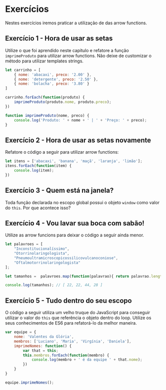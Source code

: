 # Exercícios

Nestes exercícios iremos praticar a utilização de das arrow functions.

## Exercício 1 - Hora de usar as setas
Utilize o que foi aprendido neste capítulo e refatore a função `imprimeProduto` para utilizar arrow functions. Não deixe de customizar o método para utilizar templates strings.
``` javascript
let carrinho = [
    { nome: 'abacaxi', preco: '2.00' },
    { nome: 'detergente', preco: '2.50' },
    { nome: 'bolacha', preco: '3.80' }
]

carrinho.forEach(function(produto) {
    imprimeProduto(produto.nome, produto.preco);
})

function imprimeProduto(nome, preco) {
    console.log('Produto: ' + nome + ' | ' + 'Preço: ' + preco);
}
```

## Exercício 2 - Hora de usar as setas novamente
Refatore o código a seguir para utilizar arrow functions:
``` javascript
let itens = ['abacaxi', 'banana', 'maçã', 'laranja', 'limão'];
itens.forEach(function(item) {
    console.log(item);
})
```

## Exercício 3 - Quem está na janela?
Toda função declarada no escopo global possui o objeto `window` como valor do `this`. Por que acontece isso?

## Exercício 4 - Vou lavar sua boca com sabão!
Utilize as arrow funcions para deixar o código a seguir ainda menor.
``` javascript
let palavroes = [
    "Inconstitucionalíssimo",
    "Otorrinolaringologista",
    "Pneumoultramicroscopicossilicovulcanoconiose",
    "Oftalmotorrinolaringologista"
];

let tamanhos =  palavroes.map(function(palavrao){ return palavrao.length });

console.log(tamanhos); // [ 22, 22, 44, 28 ]
```

## Exercício 5 - Tudo dentro do seu escopo
O código a seguir utiliza um velho truque do JavaScript para conseguir utilizar o valor do `this` que referência o objeto dentro do loop. Utilize os seus conhecimentos de ES6 para refatorá-lo da melhor maneira.

``` javascript
var equipe = {
    nome: 'Valentes da Glória',
    membros: ['Luciano', 'Maria', 'Virgínia', 'Daniela'],
    imprimeNomes: function() {
        var that = this;
        this.membros.forEach(function(membro) {
            console.log(membro + ' é da equipe ' + that.nome);
        })
    }
}

equipe.imprimeNomes();
```
